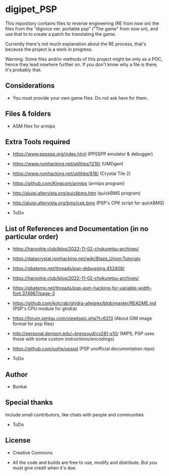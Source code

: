 # digipet_PSP

This repository contains files to reverse engineering (RE from now on) the files from the "digivice ver. portable psp" ("The game" from now on), and use that to to create a patch for translating the game.

Currently there's not much explanation about the RE process, that's because the project is a work in progress.

Warning: Some files and/or methods of this project might be only as a POC, hence they lead nowhere further on. If you don't know why a file is there, it's probably that.

## Considerations

- You must provide your own game files. Do not ask here for them. 

## Files & folders

- ASM files for armips 

## Extra Tools required

- https://www.ppsspp.org/index.html (PPSSPP emulator & debugger)

- https://www.romhacking.net/utilities/1218/ (UMDgen)

- https://www.romhacking.net/utilities/818/ (Crystal Tile 2)

- https://github.com/Kingcom/armips (armips program)

- http://aluigi.altervista.org/quickbms.htm (quickBMS program)

- http://aluigi.altervista.org/bms/cpk.bms (PSP's CPK script for quickBMS)

- ToDo

## List of References and Documentation (in no particular order)

- https://haroohie.club/blog/2022-11-02-chokuretsu-archives/ 

- https://datacrystal.romhacking.net/wiki/Blaze_Union:Tutorials

- https://gbatemp.net/threads/psp-debugging.452408/

- https://haroohie.club/blog/2022-11-02-chokuretsu-archives/

- https://gbatemp.net/threads/psp-asm-hacking-for-variable-width-font.374967/page-3

- https://github.com/kotcrab/ghidra-allegrex/blob/master/README.md (PSP's CPU module for ghidra)

- https://forum.xentax.com/viewtopic.php?t=6313 (About GIM image format for psp files)

- http://personal.denison.edu/~bressoud/cs281-s10/ (MIPS, PSP uses those with some custom instructions/encodings)

- https://github.com/uofw/upspd (PSP unofficial documentation repo)

- ToDo

## Author

 - Bunkai

## Special thanks

Include small contributors, like chats with people and communities

- ToDo

## License

 - Creative Commons

 - All the code and builds are free to use, modify and distribute. But you must give credit when it's due.
